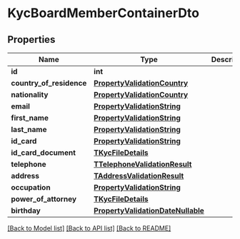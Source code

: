 # KycBoardMemberContainerDto

## Properties
Name | Type | Description | Notes
------------ | ------------- | ------------- | -------------
**id** | **int** |  | [optional] 
**country_of_residence** | [**PropertyValidationCountry**](PropertyValidationCountry.md) |  | [optional] 
**nationality** | [**PropertyValidationCountry**](PropertyValidationCountry.md) |  | [optional] 
**email** | [**PropertyValidationString**](PropertyValidationString.md) |  | [optional] 
**first_name** | [**PropertyValidationString**](PropertyValidationString.md) |  | [optional] 
**last_name** | [**PropertyValidationString**](PropertyValidationString.md) |  | [optional] 
**id_card** | [**PropertyValidationString**](PropertyValidationString.md) |  | [optional] 
**id_card_document** | [**TKycFileDetails**](TKycFileDetails.md) |  | [optional] 
**telephone** | [**TTelephoneValidationResult**](TTelephoneValidationResult.md) |  | [optional] 
**address** | [**TAddressValidationResult**](TAddressValidationResult.md) |  | [optional] 
**occupation** | [**PropertyValidationString**](PropertyValidationString.md) |  | [optional] 
**power_of_attorney** | [**TKycFileDetails**](TKycFileDetails.md) |  | [optional] 
**birthday** | [**PropertyValidationDateNullable**](PropertyValidationDateNullable.md) |  | [optional] 

[[Back to Model list]](../README.md#documentation-for-models) [[Back to API list]](../README.md#documentation-for-api-endpoints) [[Back to README]](../README.md)


